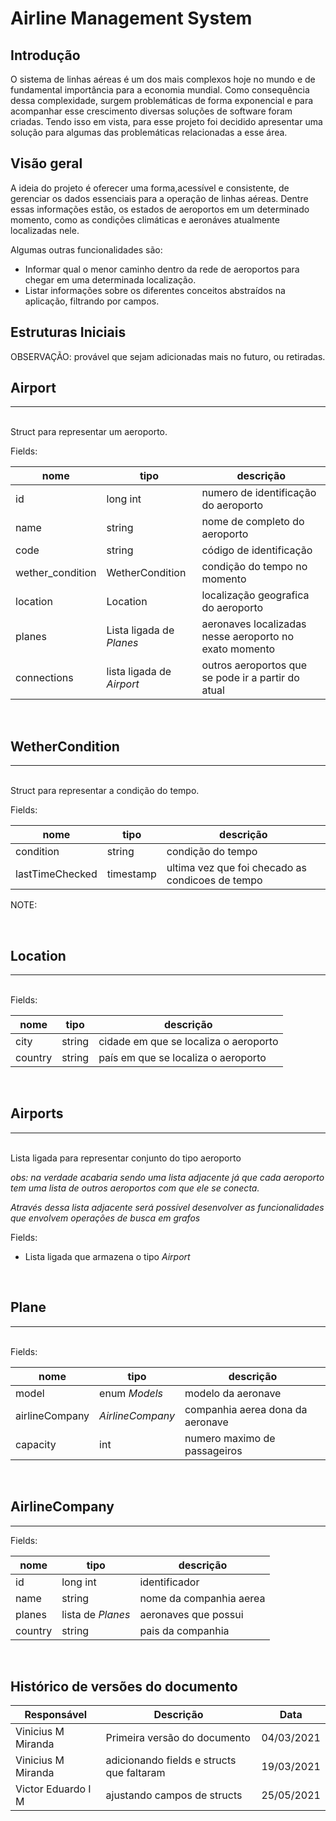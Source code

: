 # Airline Management System 

## Introdução

O sistema de linhas aéreas é um dos mais complexos hoje no mundo e de fundamental importância para a economia mundial. Como consequência dessa complexidade, surgem problemáticas de forma exponencial e para acompanhar esse crescimento diversas soluções de software foram criadas. Tendo isso em vista, para esse projeto foi decidido apresentar uma solução para algumas das problemáticas relacionadas a esse área.

## Visão geral

A ideia do projeto é oferecer uma forma,acessível e consistente, de gerenciar os dados essenciais para a operação de linhas aéreas. Dentre essas informações estão, os estados de aeroportos em um determinado momento, como as condições climáticas e aeronáves atualmente localizadas nele. 

Algumas outras funcionalidades são:
- Informar qual o menor caminho dentro da rede de aeroportos para chegar em uma determinada localização. 
- Listar informações sobre os diferentes conceitos abstraídos na aplicação, filtrando por campos.

## Estruturas Iniciais

OBSERVAÇÃO: provável que sejam adicionadas mais no futuro, ou retiradas.

## Airport
---
<br/>
Struct para representar um aeroporto.

Fields:

| nome                  | tipo                          | descrição                                                 |
| -------------         | -----------                   | ---                                                       |
| id                    | long int                      | numero de identificação do aeroporto                      |
| name                  | string                        | nome de completo  do aeroporto                            |
| code                  | string                        | código de identificação                                   |
| wether_condition      | WetherCondition               | condição do tempo no momento                              |
| location              | Location                      | localização geografica do aeroporto                       |
| planes                | Lista ligada de _Planes_      | aeronaves localizadas nesse aeroporto no exato momento    |
| connections           | lista ligada de _Airport_     | outros aeroportos que se pode ir a partir do atual        |

<br/>

## WetherCondition
---
<br/>
Struct para representar a condição do tempo.

Fields: 

| nome                  | tipo      | descrição                                        |
| -------------         | ----------| ---                                              |
| condition             | string    | condição do tempo                                |
| lastTimeChecked       | timestamp | ultima vez que foi checado as condicoes de tempo |

NOTE:  


<br/>

## Location
---
<br/>
Fields: 

| nome                  | tipo                          | descrição                             |
| -------------         | -----------                   | ---                                   |
| city                  | string                        | cidade em que se localiza o aeroporto |
| country               | string                        | país em que se localiza o aeroporto   |

<br/>

## Airports 
---
<br/>
Lista ligada para representar conjunto do tipo aeroporto

_obs: na verdade acabaria sendo uma lista adjacente já que cada aeroporto tem uma lista de outros aeroportos com que ele se conecta._

_Através dessa lista adjacente será possível desenvolver as funcionalidades que envolvem operações de busca em grafos_

Fields:

- Lista ligada que armazena o tipo _Airport_

<br/>

## Plane
---
 
<br/>
Fields:

| nome                  | tipo                          | descrição                         |
| -------------         | -----------                   | ---                               |
|   model               | enum _Models_                 | modelo da aeronave                |
|   airlineCompany      | _AirlineCompany_              | companhia aerea dona da aeronave  |
|   capacity            | int                           | numero maximo de passageiros      |

<br/>

## AirlineCompany
---
Fields: 

| nome                  | tipo                          | descrição              |
| -------------         | -----------                   | ---                    |
|   id                  | long int                      | identificador          |
|   name                | string                        | nome da companhia aerea|
|   planes              | lista de _Planes_             | aeronaves que possui   |
|   country             | string                        | pais da companhia      |

<br/>

## Histórico de versões do documento

| Responsável           | Descrição                                     | Data         |
| -------------         | -----------                                   | ---          |
| Vinicius M Miranda    | Primeira versão do documento                  | 04/03/2021   |
| Vinicius M Miranda    | adicionando fields e structs que faltaram     | 19/03/2021   |
| Victor Eduardo I M    | ajustando campos de structs                   | 25/05/2021   |



